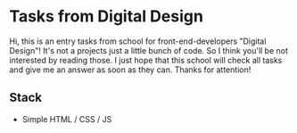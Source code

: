 # Tasks from Digital Design 

Hi, this is an entry tasks from school for front-end-developers "Digital Design"! It's not a projects just a little bunch of code. So I think you'll be not interested by reading those. 
I just hope that this school will check all tasks and give me an answer as soon as they can. Thanks for attention!

## Stack 
* Simple HTML / CSS / JS 
